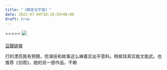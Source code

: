 ```yaml
---
title: "《瞬息全宇宙》"
date: 2022-07-04T10:10:59+08:00
draft: true
---
```


⭐️⭐️⭐️⭐️⭐️
![](/img/movies/everything_everywhere_all_at_once.webp)

[豆瓣链接](https://movie.douban.com/subject/30314848/)

打的漂亮我有预期，但演技和故事这么棒着实出乎意料。杨紫琼真实能文能武。也推荐《剑雨》，她的另一部作品，不赖
